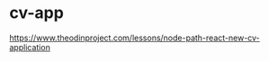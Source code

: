 # cv-app

https://www.theodinproject.com/lessons/node-path-react-new-cv-application

<!--
todo:
reset button
load josh data button
print button
 -->
